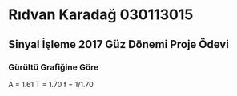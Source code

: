 # Rıdvan Karadağ 030113015
## Sinyal İşleme 2017 Güz Dönemi Proje Ödevi

### Gürültü Grafiğine Göre
A = 1.61
T = 1.70
f = 1/1.70 